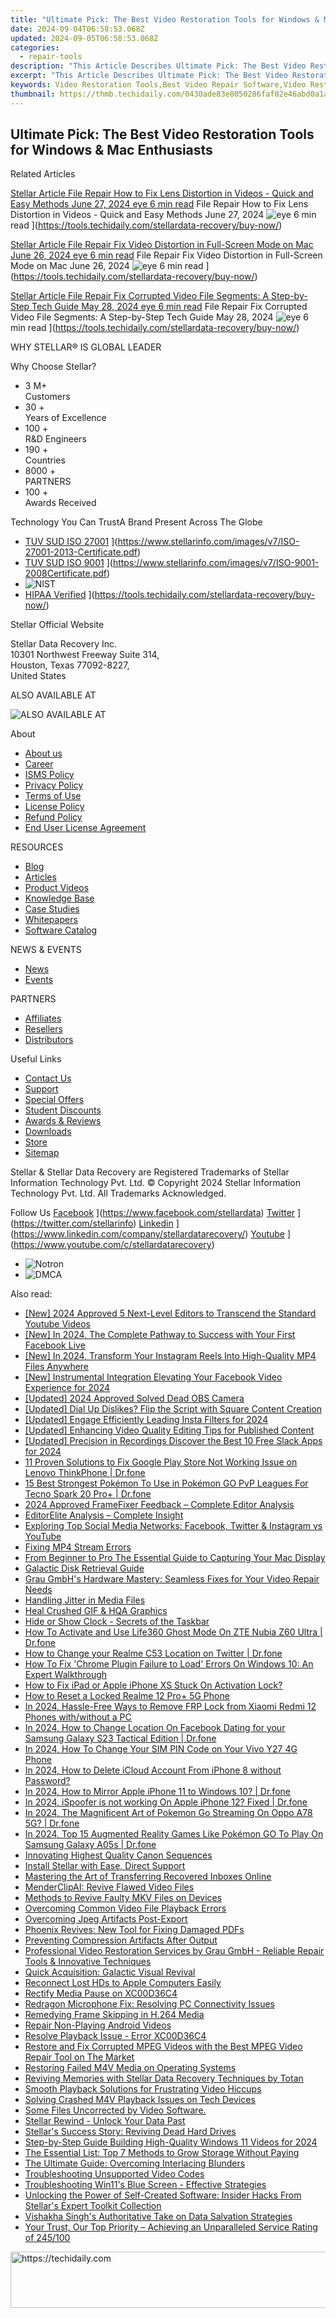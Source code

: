 ```yaml
---
title: "Ultimate Pick: The Best Video Restoration Tools for Windows & Mac Enthusiasts"
date: 2024-09-04T06:58:53.068Z
updated: 2024-09-05T06:58:53.068Z
categories:
  - repair-tools
description: "This Article Describes Ultimate Pick: The Best Video Restoration Tools for Windows & Mac Enthusiasts"
excerpt: "This Article Describes Ultimate Pick: The Best Video Restoration Tools for Windows & Mac Enthusiasts"
keywords: Video Restoration Tools,Best Video Repair Software,Video Restoration Software Mac & Windows,Professional Video Editing,HD Video Repair Software,Video Enhancement Tools Windows & Mac,Top-Rated Video Repair Applications
thumbnail: https://thmb.techidaily.com/0430ade83e8050286faf02e46abd0a1a0086948243518cbb4c6651d559c1c38d.jpg
---
```


## Ultimate Pick: The Best Video Restoration Tools for Windows & Mac Enthusiasts

Related Articles

[Stellar Article File Repair  How to Fix Lens Distortion in Videos - Quick and Easy Methods June 27, 2024 eye 6 min read](https://www.stellarinfo.com/public/image/article/Quick-Ways-to-Fix-Video-Distortion-1618.jpg) File Repair  How to Fix Lens Distortion in Videos - Quick and Easy Methods June 27, 2024 ![eye](https://www.stellarinfo.com/public/newarticle/images/eye.png) 6 min read ](https://tools.techidaily.com/stellardata-recovery/buy-now/)

[Stellar Article File Repair  Fix Video Distortion in Full-Screen Mode on Mac June 26, 2024 eye 6 min read](https://www.stellarinfo.com/public/image/article/Quick-Ways-to-Fix-Video-Distortion-on-Mac-1617.jpg) File Repair  Fix Video Distortion in Full-Screen Mode on Mac June 26, 2024 ![eye](https://www.stellarinfo.com/public/newarticle/images/eye.png) 6 min read ](https://tools.techidaily.com/stellardata-recovery/buy-now/)

[Stellar Article File Repair  Fix Corrupted Video File Segments: A Step-by-Step Tech Guide May 28, 2024 eye 6 min read](https://www.stellarinfo.com/public/image/article/Fix-Corrupted-Video-File-Segments_A-Step-by-Step-Tech-Guide-1517.jpg) File Repair  Fix Corrupted Video File Segments: A Step-by-Step Tech Guide May 28, 2024 ![eye](https://www.stellarinfo.com/public/newarticle/images/eye.png) 6 min read ](https://tools.techidaily.com/stellardata-recovery/buy-now/)

 WHY STELLAR® IS GLOBAL LEADER

 Why Choose Stellar?

* 3  M+  
Customers
* 30 +  
Years of Excellence
* 100 +  
R&D Engineers
* 190 +  
Countries
* 8000 +  
PARTNERS
* 100 +  
Awards Received

 Technology You Can TrustA Brand Present Across The Globe

* [TUV SUD ISO 27001](https://www.stellarinfo.com/images/v7/tuv1.png) ](https://www.stellarinfo.com/images/v7/ISO-27001-2013-Certificate.pdf)
* [TUV SUD ISO 9001](https://www.stellarinfo.com/images/v7/tuv2.png) ](https://www.stellarinfo.com/images/v7/ISO-9001-2008Certificate.pdf)
* ![NIST](https://www.stellarinfo.com/images/v7/nist.png)
* [HIPAA Verified](https://www.stellarinfo.com/images/v7/hipa.png) ](https://tools.techidaily.com/stellardata-recovery/buy-now/)

 Stellar Official Website

 Stellar Data Recovery Inc.  
 10301 Northwest Freeway Suite 314,  
 Houston, Texas 77092-8227,  
 United States

 ALSO AVAILABLE AT

![ALSO AVAILABLE AT](https://www.stellarinfo.com/images/v7/Partners_logo_new.png)

 About

* [About us](https://tools.techidaily.com/stellardata-recovery/buy-now/)
* [Career](https://tools.techidaily.com/stellardata-recovery/buy-now/)
* [ISMS Policy](https://tools.techidaily.com/stellardata-recovery/buy-now/)
* [Privacy Policy](https://tools.techidaily.com/stellardata-recovery/buy-now/)
* [Terms of Use](https://tools.techidaily.com/stellardata-recovery/buy-now/)
* [License Policy](https://www.stellarinfo.com/software-licensing-usage.php)
* [Refund Policy](https://tools.techidaily.com/stellardata-recovery/buy-now/)
* [End User License Agreement](https://tools.techidaily.com/stellardata-recovery/buy-now/)

 RESOURCES

* [Blog](https://tools.techidaily.com/stellardata-recovery/buy-now/)
* [Articles](https://tools.techidaily.com/stellardata-recovery/buy-now/)
* [Product Videos](https://tools.techidaily.com/stellardata-recovery/buy-now/)
* [Knowledge Base](https://tools.techidaily.com/stellardata-recovery/buy-now/)
* [Case Studies](https://tools.techidaily.com/stellardata-recovery/buy-now/)
* [Whitepapers](https://tools.techidaily.com/stellardata-recovery/buy-now/)
* [Software Catalog](https://tools.techidaily.com/stellardata-recovery/buy-now/)

 NEWS & EVENTS

* [News](https://tools.techidaily.com/stellardata-recovery/buy-now/)
* [Events](https://www.stellarinfo.com/affiliate-summit/affiliate-summit.php)

 PARTNERS

* [Affiliates](https://tools.techidaily.com/stellardata-recovery/buy-now/)
* [Resellers](https://tools.techidaily.com/stellardata-recovery/buy-now/)
* [Distributors](https://tools.techidaily.com/stellardata-recovery/buy-now/)

 Useful Links

* [Contact Us](https://www.stellarinfo.com/contact/contact-us.php)
* [Support](https://tools.techidaily.com/stellardata-recovery/buy-now/)
* [Special Offers](https://tools.techidaily.com/stellardata-recovery/buy-now/)
* [Student Discounts](https://www.stellarinfo.com/student-discount/)
* [Awards & Reviews](https://tools.techidaily.com/stellardata-recovery/buy-now/)
* [Downloads](https://www.stellarinfo.com/download.php)
* [Store](https://tools.techidaily.com/stellardata-recovery/buy-now/)
* [Sitemap](https://www.stellarinfo.com/sitemap.php)

 Stellar & Stellar Data Recovery are Registered Trademarks of Stellar Information Technology Pvt. Ltd. © Copyright 2024 Stellar Information Technology Pvt. Ltd. All Trademarks Acknowledged.

Follow Us [Facebook](https://www.stellarinfo.com/Images/fb.png) ](https://www.facebook.com/stellardata) [Twitter](https://www.stellarinfo.com/Images/tw.png) ](https://twitter.com/stellarinfo) [Linkedin](https://www.stellarinfo.com/Images/in.png) ](https://www.linkedin.com/company/stellardatarecovery/) [Youtube](https://www.stellarinfo.com/newblacktheme/images/yt.png) ](https://www.youtube.com/c/stellardatarecovery)

* ![Notron](https://www.stellarinfo.com/images/v7/notron.png)
* ![DMCA](https://www.stellarinfo.com/images/v7/dmca.png)

<ins class="adsbygoogle"
     style="display:block"
     data-ad-format="autorelaxed"
     data-ad-client="ca-pub-7571918770474297"
     data-ad-slot="1223367746"></ins>



<ins class="adsbygoogle"
     style="display:block"
     data-ad-client="ca-pub-7571918770474297"
     data-ad-slot="8358498916"
     data-ad-format="auto"
     data-full-width-responsive="true"></ins>

<span class="atpl-alsoreadstyle">Also read:</span>
<div><ul>
<li><a href="https://youtube-docs.techidaily.com/024-approved-5-next-level-editors-to-transcend-the-standard-youtube-videos/"><u>[New] 2024 Approved  5 Next-Level Editors to Transcend the Standard Youtube Videos</u></a></li>
<li><a href="https://facebook-video-files.techidaily.com/new-in-2024-the-complete-pathway-to-success-with-your-first-facebook-live/"><u>[New] In 2024, The Complete Pathway to Success with Your First Facebook Live</u></a></li>
<li><a href="https://instagram-video-recordings.techidaily.com/new-in-2024-transform-your-instagram-reels-into-high-quality-mp4-files-anywhere/"><u>[New] In 2024, Transform Your Instagram Reels Into High-Quality MP4 Files Anywhere</u></a></li>
<li><a href="https://facebook-video-content.techidaily.com/new-instrumental-integration-elevating-your-facebook-video-experience-for-2024/"><u>[New] Instrumental Integration  Elevating Your Facebook Video Experience for 2024</u></a></li>
<li><a href="https://screen-capture.techidaily.com/updated-2024-approved-solved-dead-obs-camera/"><u>[Updated] 2024 Approved  Solved  Dead OBS Camera</u></a></li>
<li><a href="https://facebook-video-content.techidaily.com/updated-dial-up-dislikes-flip-the-script-with-square-content-creation/"><u>[Updated] Dial Up Dislikes? Flip the Script with Square Content Creation</u></a></li>
<li><a href="https://instagram-videos.techidaily.com/updated-engage-efficiently-leading-insta-filters-for-2024/"><u>[Updated] Engage Efficiently  Leading Insta Filters for 2024</u></a></li>
<li><a href="https://youtube-videos.techidaily.com/updated-enhancing-video-quality-editing-tips-for-published-content/"><u>[Updated] Enhancing Video Quality  Editing Tips for Published Content</u></a></li>
<li><a href="https://visual-screen-recording.techidaily.com/updated-precision-in-recordings-discover-the-best-10-free-slack-apps-for-2024/"><u>[Updated] Precision in Recordings  Discover the Best 10 Free Slack Apps for 2024</u></a></li>
<li><a href="https://howto.techidaily.com/11-proven-solutions-to-fix-google-play-store-not-working-issue-on-lenovo-thinkphone-drfone-by-drfone-fix-android-problems-fix-android-problems/"><u>11 Proven Solutions to Fix Google Play Store Not Working Issue on Lenovo ThinkPhone | Dr.fone</u></a></li>
<li><a href="https://pokemon-go-android.techidaily.com/15-best-strongest-pokemon-to-use-in-pokemon-go-pvp-leagues-for-tecno-spark-20-proplus-drfone-by-drfone-virtual-android/"><u>15 Best Strongest Pokémon To Use in Pokémon GO PvP Leagues For Tecno Spark 20 Pro+ | Dr.fone</u></a></li>
<li><a href="https://article-posts.techidaily.com/2024-approved-framefixer-feedback-complete-editor-analysis/"><u>2024 Approved  FrameFixer Feedback – Complete Editor Analysis</u></a></li>
<li><a href="https://extra-tips.techidaily.com/editorelite-analysis-complete-insight/"><u>EditorElite Analysis – Complete Insight</u></a></li>
<li><a href="https://win-forum.techidaily.com/exploring-top-social-media-networks-facebook-twitter-and-instagram-vs-youtube/"><u>Exploring Top Social Media Networks: Facebook, Twitter & Instagram vs YouTube</u></a></li>
<li><a href="https://data-wizards.techidaily.com/fixing-mp4-stream-errors/"><u>Fixing MP4 Stream Errors</u></a></li>
<li><a href="https://screen-recording.techidaily.com/from-beginner-to-pro-the-essential-guide-to-capturing-your-mac-display/"><u>From Beginner to Pro  The Essential Guide to Capturing Your Mac Display</u></a></li>
<li><a href="https://data-wizards.techidaily.com/galactic-disk-retrieval-guide/"><u>Galactic Disk Retrieval Guide</u></a></li>
<li><a href="https://data-wizards.techidaily.com/grau-gmbhs-hardware-mastery-seamless-fixes-for-your-video-repair-needs/"><u>Grau GmbH's Hardware Mastery: Seamless Fixes for Your Video Repair Needs</u></a></li>
<li><a href="https://data-wizards.techidaily.com/handling-jitter-in-media-files/"><u>Handling Jitter in Media Files</u></a></li>
<li><a href="https://data-wizards.techidaily.com/heal-crushed-gif-and-hqa-graphics/"><u>Heal Crushed GIF & HQA Graphics</u></a></li>
<li><a href="https://windows11.techidaily.com/hide-or-show-clock-secrets-of-the-taskbar/"><u>Hide or Show Clock - Secrets of the Taskbar</u></a></li>
<li><a href="https://fix-guide.techidaily.com/how-to-activate-and-use-life360-ghost-mode-on-zte-nubia-z60-ultra-drfone-by-drfone-virtual-android/"><u>How To Activate and Use Life360 Ghost Mode On ZTE Nubia Z60 Ultra | Dr.fone</u></a></li>
<li><a href="https://location-social.techidaily.com/how-to-change-your-realme-c53-location-on-twitter-drfone-by-drfone-virtual-android/"><u>How to Change your Realme C53 Location on Twitter | Dr.fone</u></a></li>
<li><a href="https://win-howtos.techidaily.com/how-to-fix-chrome-plugin-failure-to-load-errors-on-windows-10-an-expert-walkthrough/"><u>How To Fix 'Chrome Plugin Failure to Load' Errors On Windows 10: An Expert Walkthrough</u></a></li>
<li><a href="https://activate-lock.techidaily.com/how-to-fix-ipad-or-apple-iphone-xs-stuck-on-activation-lock-by-drfone-ios/"><u>How to Fix iPad or Apple iPhone XS Stuck On Activation Lock?</u></a></li>
<li><a href="https://easy-unlock-android.techidaily.com/how-to-reset-a-locked-realme-12-proplus-5g-phone-by-drfone-android/"><u>How to Reset a Locked Realme 12 Pro+ 5G Phone</u></a></li>
<li><a href="https://bypass-frp.techidaily.com/in-2024-hassle-free-ways-to-remove-frp-lock-from-xiaomi-redmi-12-phones-withwithout-a-pc-by-drfone-android/"><u>In 2024, Hassle-Free Ways to Remove FRP Lock from Xiaomi Redmi 12 Phones with/without a PC</u></a></li>
<li><a href="https://location-social.techidaily.com/in-2024-how-to-change-location-on-facebook-dating-for-your-samsung-galaxy-s23-tactical-edition-drfone-by-drfone-virtual-android/"><u>In 2024, How to Change Location On Facebook Dating for your Samsung Galaxy S23 Tactical Edition | Dr.fone</u></a></li>
<li><a href="https://sim-unlock.techidaily.com/in-2024-how-to-change-your-sim-pin-code-on-your-vivo-y27-4g-phone-by-drfone-android/"><u>In 2024, How To Change Your SIM PIN Code on Your Vivo Y27 4G Phone</u></a></li>
<li><a href="https://apple-account.techidaily.com/in-2024-how-to-delete-icloud-account-from-iphone-8-without-password-by-drfone-ios/"><u>In 2024, How to Delete iCloud Account From iPhone 8 without Password?</u></a></li>
<li><a href="https://screen-mirror.techidaily.com/in-2024-how-to-mirror-apple-iphone-11-to-windows-10-drfone-by-drfone-ios/"><u>In 2024, How to Mirror Apple iPhone 11 to Windows 10? | Dr.fone</u></a></li>
<li><a href="https://phone-solutions.techidaily.com/in-2024-ispoofer-is-not-working-on-apple-iphone-12-fixed-drfone-by-drfone-virtual-ios/"><u>In 2024, iSpoofer is not working On Apple iPhone 12? Fixed | Dr.fone</u></a></li>
<li><a href="https://android-pokemon-go.techidaily.com/in-2024-the-magnificent-art-of-pokemon-go-streaming-on-oppo-a78-5g-drfone-by-drfone-virtual-android/"><u>In 2024, The Magnificent Art of Pokemon Go Streaming On Oppo A78 5G? | Dr.fone</u></a></li>
<li><a href="https://change-location.techidaily.com/in-2024-top-15-augmented-reality-games-like-pokemon-go-to-play-on-samsung-galaxy-a05s-drfone-by-drfone-virtual-android/"><u>In 2024, Top 15 Augmented Reality Games Like Pokémon GO To Play On Samsung Galaxy A05s | Dr.fone</u></a></li>
<li><a href="https://extra-hints.techidaily.com/innovating-highest-quality-canon-sequences/"><u>Innovating Highest Quality Canon Sequences</u></a></li>
<li><a href="https://data-wizards.techidaily.com/install-stellar-with-ease-direct-support/"><u>Install Stellar with Ease, Direct Support</u></a></li>
<li><a href="https://data-wizards.techidaily.com/mastering-the-art-of-transferring-recovered-inboxes-online/"><u>Mastering the Art of Transferring Recovered Inboxes Online</u></a></li>
<li><a href="https://data-wizards.techidaily.com/menderclipai-revive-flawed-video-files/"><u>MenderClipAI: Revive Flawed Video Files</u></a></li>
<li><a href="https://data-wizards.techidaily.com/methods-to-revive-faulty-mkv-files-on-devices/"><u>Methods to Revive Faulty MKV Files on Devices</u></a></li>
<li><a href="https://data-wizards.techidaily.com/overcoming-common-video-file-playback-errors/"><u>Overcoming Common Video File Playback Errors</u></a></li>
<li><a href="https://data-wizards.techidaily.com/overcoming-jpeg-artifacts-post-export/"><u>Overcoming Jpeg Artifacts Post-Export</u></a></li>
<li><a href="https://data-wizards.techidaily.com/phoenix-revives-new-tool-for-fixing-damaged-pdfs/"><u>Phoenix Revives: New Tool for Fixing Damaged PDFs</u></a></li>
<li><a href="https://data-wizards.techidaily.com/preventing-compression-artifacts-after-output/"><u>Preventing Compression Artifacts After Output</u></a></li>
<li><a href="https://data-wizards.techidaily.com/professional-video-restoration-services-by-grau-gmbh-reliable-repair-tools-and-innovative-techniques/"><u>Professional Video Restoration Services by Grau GmbH - Reliable Repair Tools & Innovative Techniques</u></a></li>
<li><a href="https://data-wizards.techidaily.com/quick-acquisition-galactic-visual-revival/"><u>Quick Acquisition: Galactic Visual Revival</u></a></li>
<li><a href="https://data-wizards.techidaily.com/reconnect-lost-hds-to-apple-computers-easily/"><u>Reconnect Lost HDs to Apple Computers Easily</u></a></li>
<li><a href="https://data-wizards.techidaily.com/rectify-media-pause-on-xc00d36c4/"><u>Rectify Media Pause on XC00D36C4</u></a></li>
<li><a href="https://sound-issues.techidaily.com/redragon-microphone-fix-resolving-pc-connectivity-issues/"><u>Redragon Microphone Fix: Resolving PC Connectivity Issues</u></a></li>
<li><a href="https://data-wizards.techidaily.com/remedying-frame-skipping-in-h264-media/"><u>Remedying Frame Skipping in H.264 Media</u></a></li>
<li><a href="https://data-wizards.techidaily.com/repair-non-playing-android-videos/"><u>Repair Non-Playing Android Videos</u></a></li>
<li><a href="https://data-wizards.techidaily.com/resolve-playback-issue-error-xc00d36c4/"><u>Resolve Playback Issue - Error XC00D36C4</u></a></li>
<li><a href="https://data-wizards.techidaily.com/restore-and-fix-corrupted-mpeg-videos-with-the-best-mpeg-video-repair-tool-on-the-market/"><u>Restore and Fix Corrupted MPEG Videos with the Best MPEG Video Repair Tool on The Market</u></a></li>
<li><a href="https://data-wizards.techidaily.com/restoring-failed-m4v-media-on-operating-systems/"><u>Restoring Failed M4V Media on Operating Systems</u></a></li>
<li><a href="https://data-wizards.techidaily.com/reviving-memories-with-stellar-data-recovery-techniques-by-totan/"><u>Reviving Memories with Stellar Data Recovery Techniques by Totan</u></a></li>
<li><a href="https://data-wizards.techidaily.com/smooth-playback-solutions-for-frustrating-video-hiccups/"><u>Smooth Playback Solutions for Frustrating Video Hiccups</u></a></li>
<li><a href="https://data-wizards.techidaily.com/solving-crashed-m4v-playback-issues-on-tech-devices/"><u>Solving Crashed M4V Playback Issues on Tech Devices</u></a></li>
<li><a href="https://data-wizards.techidaily.com/some-files-uncorrected-by-video-software/"><u>Some Files Uncorrected by Video Software.</u></a></li>
<li><a href="https://data-wizards.techidaily.com/stellar-rewind-unlock-your-data-past/"><u>Stellar Rewind - Unlock Your Data Past</u></a></li>
<li><a href="https://data-wizards.techidaily.com/stellars-success-story-reviving-dead-hard-drives/"><u>Stellar's Success Story: Reviving Dead Hard Drives</u></a></li>
<li><a href="https://extra-support.techidaily.com/step-by-step-guide-building-high-quality-windows-11-videos-for-2024/"><u>Step-by-Step Guide  Building High-Quality Windows 11 Videos for 2024</u></a></li>
<li><a href="https://win11-tips.techidaily.com/the-essential-list-top-7-methods-to-grow-storage-without-paying/"><u>The Essential List: Top 7 Methods to Grow Storage Without Paying</u></a></li>
<li><a href="https://data-wizards.techidaily.com/the-ultimate-guide-overcoming-interlacing-blunders/"><u>The Ultimate Guide: Overcoming Interlacing Blunders</u></a></li>
<li><a href="https://data-wizards.techidaily.com/troubleshooting-unsupported-video-codes/"><u>Troubleshooting Unsupported Video Codes</u></a></li>
<li><a href="https://data-wizards.techidaily.com/troubleshooting-win11s-blue-screen-effective-strategies/"><u>Troubleshooting Win11's Blue Screen - Effective Strategies</u></a></li>
<li><a href="https://data-wizards.techidaily.com/unlocking-the-power-of-self-created-software-insider-hacks-from-stellars-expert-toolkit-collection/"><u>Unlocking the Power of Self-Created Software: Insider Hacks From Stellar's Expert Toolkit Collection</u></a></li>
<li><a href="https://data-wizards.techidaily.com/vishakha-singhs-authoritative-take-on-data-salvation-strategies/"><u>Vishakha Singh's Authoritative Take on Data Salvation Strategies</u></a></li>
<li><a href="https://data-wizards.techidaily.com/your-trust-our-top-priority-achieving-an-unparalleled-service-rating-of-245100/"><u>Your Trust, Our Top Priority – Achieving an Unparalleled Service Rating of 245/100</u></a></li>
</ul></div>

<!-- affiliate ads begin -->
<a href="https://aligracehair.sjv.io/c/5597632/2115951/19272" target="_top" id="2115951">
  <img src="//a.impactradius-go.com/display-ad/19272-2115951" border="0" alt="https://techidaily.com" width="728" height="90"/>
</a>
<img height="0" width="0" src="https://aligracehair.sjv.io/i/5597632/2115951/19272" style="position:absolute;visibility:hidden;" border="0" />
<!-- affiliate ads end -->